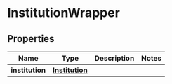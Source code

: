 

# InstitutionWrapper


## Properties

| Name | Type | Description | Notes |
|------------ | ------------- | ------------- | -------------|
|**institution** | [**Institution**](Institution.md) |  |  |



